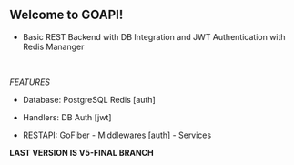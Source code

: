 ## Welcome to GOAPI!
- Basic REST Backend with DB Integration and JWT Authentication with Redis Mananger

<br>

*FEATURES*

- Database:	PostgreSQL
		Redis [auth]

- Handlers:	DB
		Auth [jwt]

- RESTAPI:	GoFiber
		- Middlewares [auth]
		- Services

**LAST VERSION IS V5-FINAL BRANCH**
